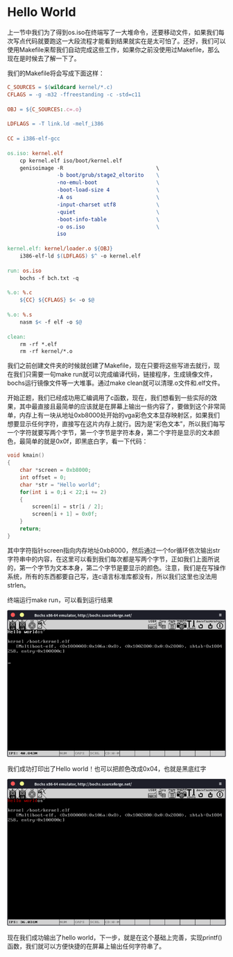 # Hello World

上一节中我们为了得到os.iso在终端写了一大堆命令，还要移动文件，如果我们每次写点代码就要跑这一大段流程才能看到结果就实在是太可怕了。还好，我们可以使用Makefile来帮我们自动完成这些工作，如果你之前没使用过Makefile，那么现在是时候去了解一下了。

我们的Makefile将会写成下面这样：

```makefile
C_SOURCES = $(wildcard kernel/*.c)
CFLAGS = -g -m32 -ffreestanding -c -std=c11

OBJ = ${C_SOURCES:.c=.o}

LDFLAGS = -T link.ld -melf_i386

CC = i386-elf-gcc

os.iso: kernel.elf
    cp kernel.elf iso/boot/kernel.elf
    genisoimage -R                              \
                -b boot/grub/stage2_eltorito    \
                -no-emul-boot                   \
                -boot-load-size 4               \
                -A os                           \
                -input-charset utf8             \
                -quiet                          \
                -boot-info-table                \
                -o os.iso                       \
                iso

kernel.elf: kernel/loader.o ${OBJ}
    i386-elf-ld $(LDFLAGS) $^ -o kernel.elf

run: os.iso
    bochs -f bch.txt -q

%.o: %.c
    ${CC} ${CFLAGS} $< -o $@

%.o: %.s
    nasm $< -f elf -o $@

clean:
    rm -rf *.elf
    rm -rf kernel/*.o
```

我们之前创建文件夹的时候就创建了Makefile，现在只要将这些写进去就行，现在我们只需要一句make run就可以完成编译代码，链接程序，生成镜像文件，bochs运行镜像文件等一大堆事。通过make clean就可以清理.o文件和.elf文件。

开始正题，我们已经成功用汇编调用了c函数，现在，我们想看到一些实际的效果，其中最直接且最简单的应该就是在屏幕上输出一些内容了，要做到这个非常简单，内存上有一块从地址0xb8000处开始的vga彩色文本显存映射区，如果我们想要显示任何字符，直接写在这片内存上就行。因为是“彩色文本”，所以我们每写一个字符就要写两个字节，第一个字节是字符本身，第二个字符是显示的文本颜色，最简单的就是0x0f，即黑底白字，看一下代码：

```c
void kmain()
{
    char *screen = 0xb8000;
    int offset = 0;
    char *str = "Hello world";
    for(int i = 0;i < 22;i += 2)
    {
        screen[i] = str[i / 2];
        screen[i + 1] = 0x0f;
    }
    return;
}
```

其中字符指针screen指向内存地址0xb8000，然后通过一个for循环依次输出str字符串中的内容，在这里可以看到我们每次都是写两个字节，正如我们上面所说的，第一个字节为文本本身，第二个字节是要显示的颜色。注意，我们是在写操作系统，所有的东西都要自己写，连c语言标准库都没有，所以我们这里也没法用strlen。

终端运行make run，可以看到运行结果

![img](1.png)

我们成功打印出了Hello world！也可以把颜色改成0x04，也就是黑底红字

![img](2.png)

现在我们成功输出了hello world，下一步，就是在这个基础上完善，实现printf()函数，我们就可以方便快捷的在屏幕上输出任何字符串了。

